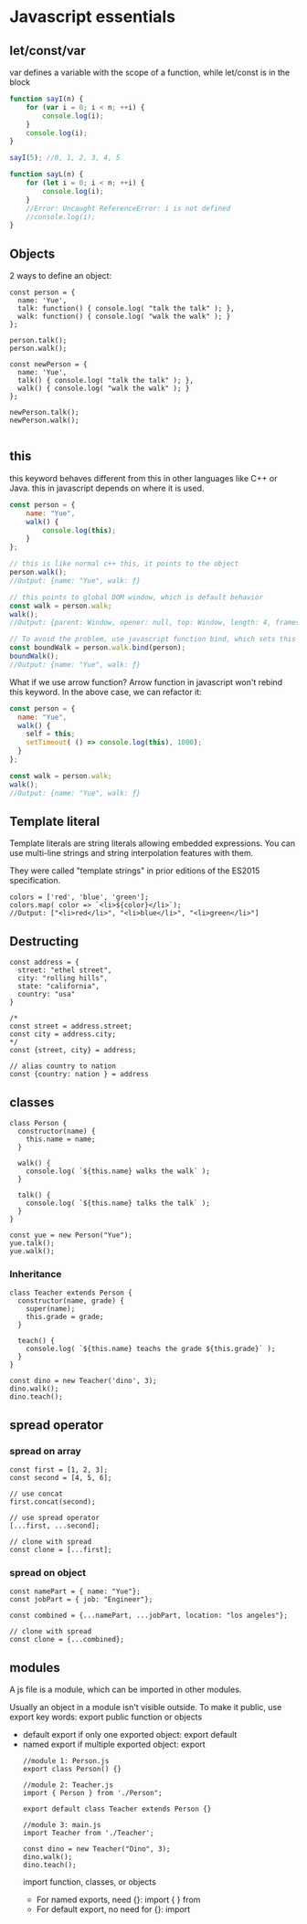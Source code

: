 # Javascript essentials

## let/const/var
var defines a variable with the scope of a function, while let/const is in the block
```javascript
function sayI(n) {
    for (var i = 0; i < n; ++i) {
        console.log(i);
    }
    console.log(i);
}

sayI(5); //0, 1, 2, 3, 4, 5

function sayL(n) {
    for (let i = 0; i < n; ++i) {
        console.log(i);
    }
    //Error: Uncaught ReferenceError: i is not defined
    //console.log(i);
}
```

## Objects

2 ways to define an object:
```
const person = {
  name: 'Yue',
  talk: function() { console.log( "talk the talk" ); },
  walk: function() { console.log( "walk the walk" ); }
};

person.talk();
person.walk();

const newPerson = {
  name: 'Yue',
  talk() { console.log( "talk the talk" ); },
  walk() { console.log( "walk the walk" ); }
};

newPerson.talk();
newPerson.walk();
  
```

## this
this keyword behaves different from this in other languages like C++ or Java. this in javascript depends on where it is used. 
```javascript
const person = {
    name: "Yue",
    walk() {
        console.log(this);
    }
};

// this is like normal c++ this, it points to the object
person.walk();
//Output: {name: "Yue", walk: ƒ}

// this points to global DOM window, which is default behavior 
const walk = person.walk;
walk();
//Output: {parent: Window, opener: null, top: Window, length: 4, frames: Window, …}

// To avoid the problem, use javascript function bind, which sets this
const boundWalk = person.walk.bind(person);
boundWalk();
//Output: {name: "Yue", walk: ƒ}
```

What if we use arrow function? Arrow function in javascript won't rebind this keyword. In the above case, we can refactor it:
```javascript
const person = {
  name: "Yue",
  walk() {
    self = this;
    setTimeout( () => console.log(this), 1000);
  }
};

const walk = person.walk;
walk();
//Output: {name: "Yue", walk: ƒ}
```

## Template literal
Template literals are string literals allowing embedded expressions. You can use multi-line strings and string interpolation features with them.

They were called "template strings" in prior editions of the ES2015 specification.

```
colors = ['red', 'blue', 'green'];
colors.map( color => `<li>${color}</li>`);
//Output: ["<li>red</li>", "<li>blue</li>", "<li>green</li>"]
```
## Destructing

```
const address = {
  street: "ethel street",
  city: "rolling hills",
  state: "california",
  country: "usa"
}

/*
const street = address.street;
const city = address.city;
*/
const {street, city} = address;

// alias country to nation
const {country: nation } = address
```

## classes

```
class Person {
  constructor(name) {
    this.name = name;
  }

  walk() {
    console.log( `${this.name} walks the walk` );
  }

  talk() {
    console.log( `${this.name} talks the talk` );
  }
}

const yue = new Person("Yue");
yue.talk();
yue.walk();
```

### Inheritance
```
class Teacher extends Person {
  constructor(name, grade) {
    super(name);
    this.grade = grade;
  }

  teach() {
    console.log( `${this.name} teachs the grade ${this.grade}` );
  }
}

const dino = new Teacher('dino', 3);
dino.walk();
dino.teach();
```

## spread operator

### spread on array
```
const first = [1, 2, 3];
const second = [4, 5, 6];

// use concat
first.concat(second);

// use spread operator
[...first, ...second];

// clone with spread
const clone = [...first];
```
### spread on object
```
const namePart = { name: "Yue"};
const jobPart = { job: "Engineer"};

const combined = {...namePart, ...jobPart, location: "los angeles"};

// clone with spread
const clone = {...combined};
```

## modules
A js file is a module, which can be imported in other modules.

Usually an object in a module isn't visible outside. To make it public, use export key words:
export public function or objects
- default export if only one exported object: export default <object>
- named export if multiple exported object: export <object>
```
//module 1: Person.js
export class Person() {}

//module 2: Teacher.js
import { Person } from './Person";

export default class Teacher extends Person {}

//module 3: main.js
import Teacher from './Teacher';

const dino = new Teacher("Dino", 3);
dino.walk();
dino.teach();
```

import function, classes, or objects
- For named exports, need {}: import { <object> } from <module> 
- For default export, no need for {}: import <object> from <module>
